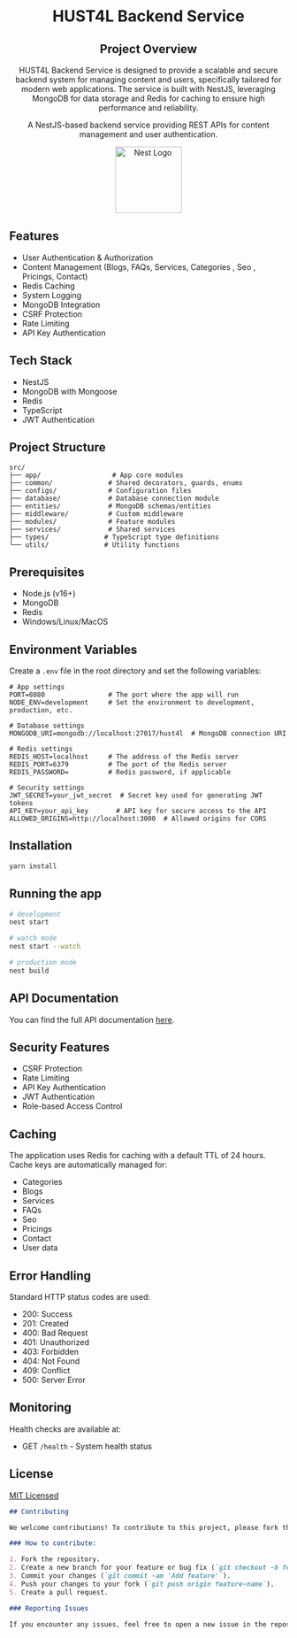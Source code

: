 <div align="center">

# HUST4L Backend Service

## Project Overview

HUST4L Backend Service is designed to provide a scalable and secure backend system for managing content and users, specifically tailored for modern web applications. The service is built with NestJS, leveraging MongoDB for data storage and Redis for caching to ensure high performance and reliability.


A NestJS-based backend service providing REST APIs for content management and user authentication.

<p align="center">
  <a href="http://nestjs.com/" target="blank"><img src="https://nestjs.com/img/logo-small.svg" width="120" alt="Nest Logo" /></a>
</p>

</div>

## Features

- User Authentication & Authorization
- Content Management (Blogs, FAQs, Services, Categories , Seo , Pricings, Contact)
- Redis Caching
- System Logging
- MongoDB Integration
- CSRF Protection
- Rate Limiting
- API Key Authentication

## Tech Stack

- NestJS
- MongoDB with Mongoose
- Redis
- TypeScript
- JWT Authentication

## Project Structure

```plaintext
src/
├── app/                  # App core modules
├── common/              # Shared decorators, guards, enums
├── configs/             # Configuration files
├── database/            # Database connection module
├── entities/            # MongoDB schemas/entities
├── middleware/          # Custom middleware
├── modules/             # Feature modules
├── services/            # Shared services
├── types/              # TypeScript type definitions
└── utils/              # Utility functions
```

## Prerequisites

- Node.js (v16+)
- MongoDB
- Redis
- Windows/Linux/MacOS

## Environment Variables

Create a `.env` file in the root directory and set the following variables:

```env
# App settings
PORT=8080                # The port where the app will run
NODE_ENV=development     # Set the environment to development, production, etc.

# Database settings
MONGODB_URI=mongodb://localhost:27017/hust4l  # MongoDB connection URI

# Redis settings
REDIS_HOST=localhost     # The address of the Redis server
REDIS_PORT=6379          # The port of the Redis server
REDIS_PASSWORD=          # Redis password, if applicable

# Security settings
JWT_SECRET=your_jwt_secret  # Secret key used for generating JWT tokens
API_KEY=your_api_key       # API key for secure access to the API
ALLOWED_ORIGINS=http://localhost:3000  # Allowed origins for CORS
```

## Installation

```bash
yarn install
```

## Running the app

```bash
# development
nest start

# watch mode
nest start --watch

# production mode
nest build
```

## API Documentation

You can find the full API documentation [here](docs/HUST4L_API_Documentation.md).



## Security Features

- CSRF Protection
- Rate Limiting
- API Key Authentication
- JWT Authentication
- Role-based Access Control

## Caching

The application uses Redis for caching with a default TTL of 24 hours. Cache keys are automatically managed for:

- Categories
- Blogs
- Services
- FAQs
- Seo
- Pricings
- Contact
- User data

## Error Handling

Standard HTTP status codes are used:

- 200: Success
- 201: Created
- 400: Bad Request
- 401: Unauthorized
- 403: Forbidden
- 404: Not Found
- 409: Conflict
- 500: Server Error

## Monitoring

Health checks are available at:

- GET `/health` - System health status

## License

[MIT Licensed](LICENSE)

```markdown
## Contributing

We welcome contributions! To contribute to this project, please fork the repository and create a pull request with your changes.

### How to contribute:

1. Fork the repository.
2. Create a new branch for your feature or bug fix (`git checkout -b feature-name`).
3. Commit your changes (`git commit -am 'Add feature'`).
4. Push your changes to your fork (`git push origin feature-name`).
5. Create a pull request.

### Reporting Issues

If you encounter any issues, feel free to open a new issue in the repository. Provide as much information as possible, including steps to reproduce and error messages.
